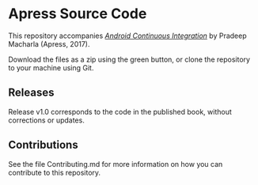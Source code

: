 # Apress Source Code

This repository accompanies [*Android Continuous Integration*](http://www.apress.com/9781484227954) by Pradeep Macharla (Apress, 2017).

[comment]: #cover


Download the files as a zip using the green button, or clone the repository to your machine using Git.

## Releases

Release v1.0 corresponds to the code in the published book, without corrections or updates.

## Contributions

See the file Contributing.md for more information on how you can contribute to this repository.
